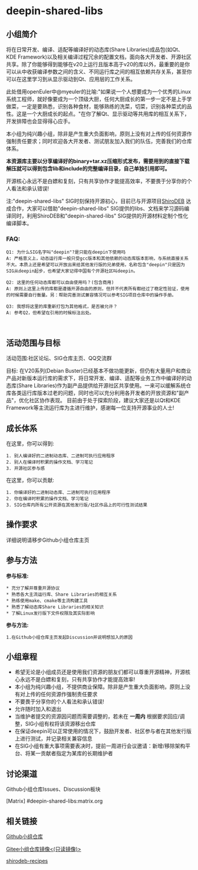 # deepin-shared-libs

## 小组简介

  将在日常开发、编译、适配等编译好的动态库(Share Libraries)成品包(如Qt、KDE Framework)以及相关编译过程冗余的配置文档，面向各大开发者、开源社区共享。除了你能够得到能够在v20上运行且版本高于v20的库以外，最重要的是你可以从中收获编译参数之间的含义、不同运行库之间的相互依赖共存关系，甚至你可以在这里学习到从显示驱动到Qt、应用层的工作关系。

  此处借用openEuler中@myeuler的比喻:"如果说一个人想要成为一个优秀的Linux系统工程师，就好像要成为一个顶级大厨，任何大厨成长的第一步一定不是上手学做菜，一定是要熟悉，识别各种食材，能够熟练的洗菜，切菜，识别各种菜式的品性。这是一个大厨成长的起点。"在你了解Qt、显示驱动等共用库的相互关系下，开发排障也会显得得心应手。

  本小组为纯兴趣小组，除非是产生重大负面影响，原则上没有对上传的任何资源作强制责任要求；同时欢迎各大开发者、测试朋友加入我们的队伍，完善我们的仓库体系。

  **本资源库主要以分享编译好的binary+tar.xz压缩形式发布，需要用到的直接下载解压就可以得到包含lib和include的完整编译目录，自己单独引用即可。**

  开源核心永远不是白嫖和复刻，只有共享协作才能提高效率，不要畏于分享你的个人看法和承认错误!

  注:"deepin-shared-libs" SIG时刻保持开源初心，目前已与开源项目[ShiroDEB](https://github.com/shirodeb)
达成合作，大家可以借助"deepin-shared-libs" SIG提供的libs、文档来学习源码编译同时，利用ShiroDEB和"deepin-shared-libs" SIG提供的开源材料定制个性化编译脚本。


### FAQ:
```
Q1: 为什么SIG名字叫"deepin"?是只能在deepin下使用吗
A: 严格意义上，动态运行库一般只受gcc版本和其他依赖的动态库版本影响，与系统直接关系不大。本质上还是希望可以开放出来给其他发行版的兄弟使用，名称包含"deepin"只是因为SIG从deepin起步，也希望大家记得中国有个开源社区叫deepin。

Q2: 这里的任何动态库都可以自由使用吗？(包含商用)
A: 原则上这里上传的库都是遵循开源自由的原则，但并不代表所有都经过了稳定性验证，使用的时候需要自行衡量。另：帮助完善测试兼容情况可以参考SIG项目仓库中的操作手册。

Q3: 我想将这里的库重新打包为其他格式，是否被允许？
A: 参考Q2，但希望在引用的时候标注出处。



```

## 活动范围与目标

活动范围:社区论坛、SIG仓库主页、QQ交流群

目标:
  在V20系列(Debian Buster)已经基本不做功能更新，但仍有大量用户和商业产品对新版本运行库的需求下，将日常开发、编译、适配等业务工作中编译好的动态库(Share Libraries)作为副产品提供给开源社区共享使用。一来可以缓解系统仓库各类运行库版本过老的问题，同时也可以充分利用各开发者的开放资源和"副产品"，优化社区协作表现。
  目前由于处于探索阶段，建议大家还是以Qt和KDE Framework等主流运行库为主进行维护，感谢每一位支持开源事业的人士!


## 成长体系
  在这里，你可以得到:

	1. 别人编译好的二进制动态库、二进制可执行应用程序
	2. 别人在编译时积累的操作文档、学习笔记
	3. 开源社区参与感

  在这里，你可以贡献:

	1. 你编译好的二进制动态库、二进制可执行应用程序
	2. 你在编译时积累的操作文档、学习笔记
	3. SIG仓库内所有公开资源在其他发行版/社区作品上的可行性测试结果


## 操作要求

详细说明请移步Github小组仓库主页

## 参与方法

**参与标准:**

	* 充分了解并尊重开源协议
	* 熟悉各大主流运行库、Share Libraries的相互关系
	* 熟练使用make、cmake等主流构建工具
	* 熟悉了解动态库Share Libraries的相关知识
	* 了解Linux发行版下文件权限及其实际影响

**参与方法:**

	1.在Github小组仓库主页发起Discussion并说明想加入的原因


## 小组章程

* 希望无论是小组成员还是使用我们资源的朋友们都可以尊重开源精神，开源核心永远不是白嫖和复刻，只有共享协作才能提高效率!
* 本小组为纯兴趣小组，不提供商业保障。除非是产生重大负面影响，原则上没有对上传的任何资源作强制责任要求
* 不要畏于分享你的个人看法和承认错误!
* 允许随时加入和退出
* 当维护者提交的资源因问题而需要调整的，若未在 **一周内** 根据要求回应/调整，SIG小组有权将该资源移出仓库
* 在保证deepin可以正常使用的情况下，鼓励开发者、社区参与者在其他发行版上进行测试，并记录相关兼容信息
* 在SIG小组有重大事项需要表决时，提前一周进行会议邀请：新增/移除架构平台、将某一贡献者指定为某库的长期维护者


## 讨论渠道

Github小组仓库Issues、Discussion板块

[Matrix]	#deepin-shared-libs:matrix.org

## 相关链接

[Github小组仓库](https://github.com/deepin-community/sig-deepin-shared-libs)

[Gitee小组仓库镜像<(只读镜像)>](https://gitee.com/ziggy615/sig-deepin-shared-libs)

[shirodeb-recipes](https://github.com/shirodeb/recipes)